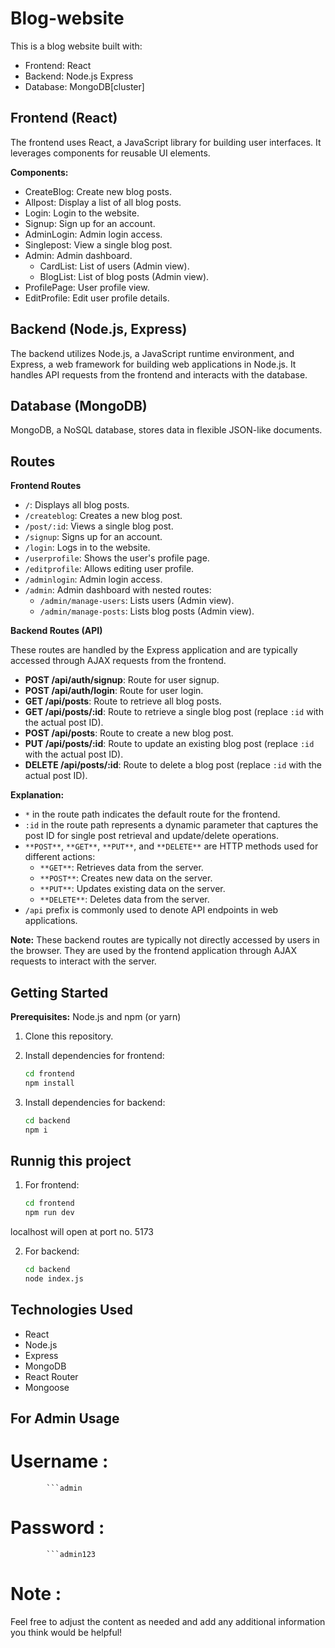 # Blog-website

This is a blog website built with:

* Frontend: React
* Backend: Node.js Express
* Database: MongoDB[cluster]

## Frontend (React)

The frontend uses React, a JavaScript library for building user interfaces. It leverages components for reusable UI elements.

**Components:**

* CreateBlog: Create new blog posts.
* Allpost: Display a list of all blog posts.
* Login: Login to the website.
* Signup: Sign up for an account.
* AdminLogin: Admin login access.
* Singlepost: View a single blog post.
* Admin: Admin dashboard.
    * CardList: List of users (Admin view).
    * BlogList: List of blog posts (Admin view).
* ProfilePage: User profile view.
* EditProfile: Edit user profile details.

## Backend (Node.js, Express)

The backend utilizes Node.js, a JavaScript runtime environment, and Express, a web framework for building web applications in Node.js. It handles API requests from the frontend and interacts with the database.

## Database (MongoDB)

MongoDB, a NoSQL database, stores data in flexible JSON-like documents.

## Routes

**Frontend Routes**

* `/`: Displays all blog posts.
* `/createblog`: Creates a new blog post.
* `/post/:id`: Views a single blog post.
* `/signup`: Signs up for an account.
* `/login`: Logs in to the website.
* `/userprofile`: Shows the user's profile page.
* `/editprofile`: Allows editing user profile.
* `/adminlogin`: Admin login access.
* `/admin`: Admin dashboard with nested routes:
    * `/admin/manage-users`: Lists users (Admin view).
    * `/admin/manage-posts`: Lists blog posts (Admin view).

**Backend Routes (API)**

These routes are handled by the Express application and are typically accessed through AJAX requests from the frontend.

* **POST /api/auth/signup**: Route for user signup.
* **POST /api/auth/login**: Route for user login.
* **GET /api/posts**: Route to retrieve all blog posts.
* **GET /api/posts/:id**: Route to retrieve a single blog post (replace `:id` with the actual post ID).
* **POST /api/posts**: Route to create a new blog post.
* **PUT /api/posts/:id**: Route to update an existing blog post (replace `:id` with the actual post ID).
* **DELETE /api/posts/:id**: Route to delete a blog post (replace `:id` with the actual post ID).

**Explanation:**

* `*` in the route path indicates the default route for the frontend.
* `:id` in the route path represents a dynamic parameter that captures the post ID for single post retrieval and update/delete operations.
* `**POST**`, `**GET**`, `**PUT**`, and `**DELETE**` are HTTP methods used for different actions:
    * `**GET**`: Retrieves data from the server.
    * `**POST**`: Creates new data on the server.
    * `**PUT**`: Updates existing data on the server.
    * `**DELETE**`: Deletes data from the server.
* `/api` prefix is commonly used to denote API endpoints in web applications.

**Note:** These backend routes are typically not directly accessed by users in the browser. They are used by the frontend application through AJAX requests to interact with the server.

## Getting Started

**Prerequisites:** Node.js and npm (or yarn)

1. Clone this repository.
2. Install dependencies for frontend:

   ```bash
   cd frontend
   npm install

3. Install dependencies for backend:

   ```bash
   cd backend
   npm i

## Runnig this project 

1. For frontend:

   ```bash
   cd frontend
   npm run dev

localhost will open at port no. 5173

2. For backend:

   ```bash
   cd backend
   node index.js


## Technologies Used
* React
* Node.js
* Express
* MongoDB
* React Router
* Mongoose

## For Admin Usage 
# Username :  
            ```admin
# Password : 
            ```admin123

# Note :
Feel free to adjust the content as needed and add any additional information you think would be helpful!
